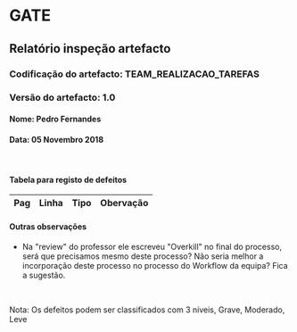 # GATE
## Relatório inspeção artefacto
### Codificação do artefacto: TEAM_REALIZACAO_TAREFAS
### Versão do artefacto: 1.0
#### Nome: Pedro Fernandes
#### Data: 05 Novembro 2018

</br>

#### Tabela para registo de defeitos
|Pag|Linha|Tipo|Obervação
|:---:|:---:|:---:|---



#### Outras observações
- Na "review" do professor ele escreveu "Overkill" no final do processo, será que precisamos mesmo deste processo? Não seria melhor a incorporação deste processo no processo do Workflow da equipa? Fica a sugestão.

</br>

Nota: Os defeitos podem ser classificados com 3 níveis, Grave, Moderado, Leve